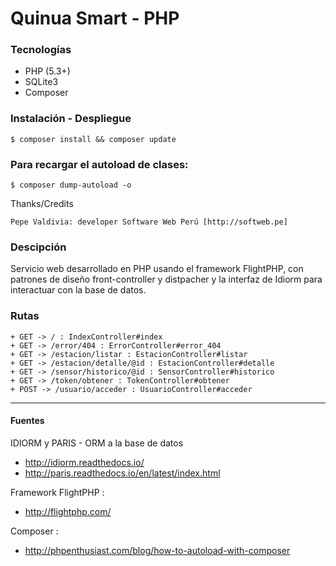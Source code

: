 # Quinua Smart - PHP

### Tecnologías

+ PHP (5.3+)
+ SQLite3
+ Composer

### Instalación - Despliegue

 	$ composer install && composer update

### Para recargar el autoload de clases:

 	$ composer dump-autoload -o

 Thanks/Credits

    Pepe Valdivia: developer Software Web Perú [http://softweb.pe]

### Descipción

Servicio web desarrollado en PHP usando el framework FlightPHP, con patrones de diseño front-controller y distpacher y la interfaz de Idiorm para interactuar con la base de datos.

### Rutas

	+ GET -> / : IndexController#index
	+ GET -> /error/404 : ErrorController#error_404
	+ GET -> /estacion/listar : EstacionController#listar
	+ GET -> /estacion/detalle/@id : EstacionController#detalle
	+ GET -> /sensor/historico/@id : SensorController#historico
	+ GET -> /token/obtener : TokenController#obtener
	+ POST -> /usuario/acceder : UsuarioController#acceder
--- 

#### Fuentes

IDIORM y PARIS - ORM a la base de datos

+ http://idiorm.readthedocs.io/
+ http://paris.readthedocs.io/en/latest/index.html
	
Framework FlightPHP :

+ http://flightphp.com/

Composer :
+ http://phpenthusiast.com/blog/how-to-autoload-with-composer